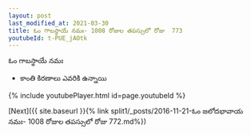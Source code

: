 ```yaml
---
layout: post
last_modified_at: 2021-03-30
title: ఓం గాబస్థాయే నమః- 1008 రోజుల తపస్సులో రోజు  773
youtubeId: t-PUE_jAOtk
---
```

 
 
 ఓం గాబస్థాయే నమః  
 
 -  కాంతి కిరణాలు ఎవరికి ఉన్నాయి 
 
  
 
  
 
 
 
 
 
 


{% include youtubePlayer.html id=page.youtubeId %}
 
[Next]({{ site.baseurl }}{% link  split1/_posts/2016-11-21-ఓం జలోదభావాయ నమః- 1008 రోజుల తపస్సులో రోజు  772.md%})
 
